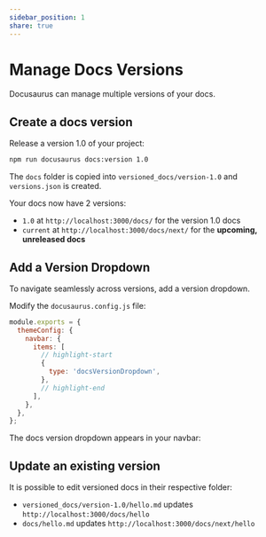 ```yaml
---  
sidebar_position: 1  
share: true  
---  
```

  
# Manage Docs Versions  
  
Docusaurus can manage multiple versions of your docs.  
  
## Create a docs version  
  
Release a version 1.0 of your project:  
  
```bash  
npm run docusaurus docs:version 1.0  
```  
  
The `docs` folder is copied into `versioned_docs/version-1.0` and `versions.json` is created.  
  
Your docs now have 2 versions:  
  
- `1.0` at `http://localhost:3000/docs/` for the version 1.0 docs  
- `current` at `http://localhost:3000/docs/next/` for the **upcoming, unreleased docs**  
  
## Add a Version Dropdown  
  
To navigate seamlessly across versions, add a version dropdown.  
  
Modify the `docusaurus.config.js` file:  
  
```js title="docusaurus.config.js"  
module.exports = {  
  themeConfig: {  
    navbar: {  
      items: [  
        // highlight-start  
        {  
          type: 'docsVersionDropdown',  
        },  
        // highlight-end  
      ],  
    },  
  },  
};  
```  
  
The docs version dropdown appears in your navbar:  
    
## Update an existing version  
  
It is possible to edit versioned docs in their respective folder:  
  
- `versioned_docs/version-1.0/hello.md` updates `http://localhost:3000/docs/hello`  
- `docs/hello.md` updates `http://localhost:3000/docs/next/hello`  
